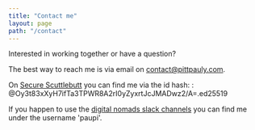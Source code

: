 ```yaml
---
title: "Contact me"
layout: page
path: "/contact"
---
```


Interested in working together or have a question?

The best way to reach me is via email on [contact@pittpauly.com][email]. 

On [Secure Scuttlebutt] you can find me via the id hash: : @Oy3t83xXyH7ifTa3TPWR8A2rI0yZyxrtJcJMADwz2/A=.ed25519 

If you happen to use the [digital nomads slack channels][dn-slack] you can find me under the username 'paupi'.

[email]: mailto:contact@pittpauly.com
[Secure Scuttlebutt]: https://www.scuttlebutt.nz/
[dn-slack]: https://nomadlist.com/chat